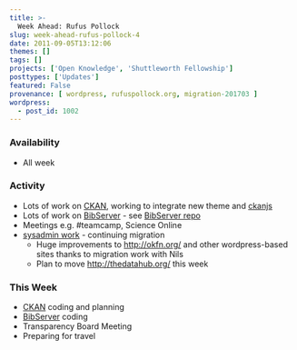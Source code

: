 ```yaml
---
title: >-
  Week Ahead: Rufus Pollock
slug: week-ahead-rufus-pollock-4
date: 2011-09-05T13:12:06
themes: []
tags: []
projects: ['Open Knowledge', 'Shuttleworth Fellowship']
posttypes: ['Updates']
featured: False
provenance: [ wordpress, rufuspollock.org, migration-201703 ]
wordpress:
  - post_id: 1002
---
```


### Availability

* All week

### Activity

* Lots of work on [CKAN][], working to integrate new theme and [ckanjs][]
* Lots of work on [BibServer][] - see [BibServer repo][]
* Meetings e.g. #teamcamp, Science Online
* [sysadmin work][] - continuing migration
  * Huge improvements to <http://okfn.org/> and other wordpress-based sites thanks to migration work with Nils
  * Plan to move <http://thedatahub.org/> this week

### This Week

* [CKAN][] coding and planning
* [BibServer][] coding
* Transparency Board Meeting
* Preparing for travel

[CKAN]: http://ckan.org/
[sysadmin work]: http://trac.okfn.org/query?component=sysadmin&status=!closed
[BibServer]: http://bibserver.okfn.org/
[BibServer repo]: http://github.com/okfn/bibserver
[ckanjs]: http://github.com/okfn/ckanjs


